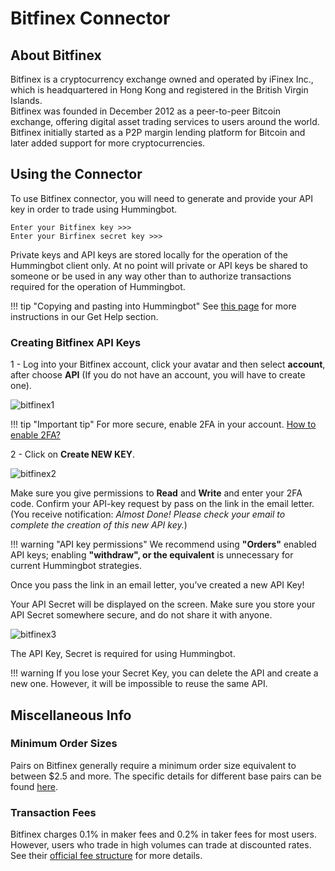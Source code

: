 # Bitfinex Connector

## About Bitfinex

Bitfinex is a cryptocurrency exchange owned and operated by iFinex Inc., which is headquartered in Hong Kong and registered in the British Virgin Islands.   
Bitfinex was founded in December 2012 as a peer-to-peer Bitcoin exchange, offering digital asset trading services to users around the world. Bitfinex initially started as a P2P margin lending platform for Bitcoin and later added support for more cryptocurrencies. 
## Using the Connector

To use Bitfinex connector, you will need to generate and provide your API key in order to trade using Hummingbot.

```
Enter your Bitfinex key >>>
Enter your Birfinex secret key >>>
```

Private keys and API keys are stored locally for the operation of the Hummingbot client only.
 At no point will private or API keys be shared to someone or be used in any way other 
 than to authorize transactions required for the operation of Hummingbot.

!!! tip "Copying and pasting into Hummingbot"
    See [this page](https://docs.hummingbot.io/support/how-to/#how-do-i-copy-and-paste-in-docker-toolbox-windows) for more instructions in our Get Help section.

### Creating Bitfinex API Keys

1 - Log into your Bitfinex account, click your avatar and then select **account**, after choose **API** (If you do not have an account, you will have to create one).

![bitfinex1](/assets/img/bitfinex1.png)

!!! tip "Important tip"
    For more secure, enable 2FA in your account. [How to enable 2FA?](https://support.bitfinex.com/hc/en-us/articles/115003340249-Google-Authenticator-2FA-Setup)

2 - Click on **Create NEW KEY**.

![bitfinex2](/assets/img/bitfinex2.png)

Make sure you give permissions to **Read** and **Write** and enter your 2FA code.
Confirm your API-key request by pass on the link in the email letter. (You receive notification: _Almost Done! Please check your email to complete the creation of this new API key._)

!!! warning "API key permissions"
    We recommend using **"Orders"** enabled API keys; enabling **"withdraw", or the equivalent** is unnecessary for current Hummingbot strategies.



Once you pass the link in an email letter, you’ve created a new API Key!

Your API Secret will be displayed on the screen. Make sure you store your API Secret somewhere secure, and do not share it with anyone.

![bitfinex3](/assets/img/bitfinex3.png)


The API Key, Secret is required for using Hummingbot.

!!! warning
    If you lose your Secret Key, you can delete the API and create a new one. However, it will be impossible to reuse the same API.

## Miscellaneous Info

### Minimum Order Sizes

Pairs on Bitfinex generally require a minimum order size equivalent to between $2.5 and more. The specific details for different base pairs can be found [here](https://api-pub.bitfinex.com/v2/conf/pub:info:pair).

### Transaction Fees

Bitfinex charges 0.1% in maker fees and 0.2% in taker fees for most users. However, users who trade in high volumes can trade at discounted rates. See their [official fee structure](https://www.bitfinex.com/fees) for more details.
